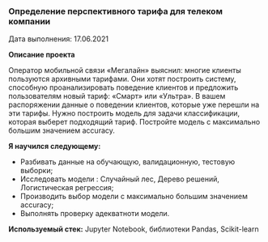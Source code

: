 ### Определение перспективного тарифа для телеком компании

Дата выполнения: 17.06.2021

**Описание проекта**

Оператор мобильной связи «Мегалайн» выяснил: многие клиенты пользуются архивными тарифами. Они хотят построить систему, способную проанализировать поведение клиентов и предложить пользователям новый тариф: «Смарт» или «Ультра».
В вашем распоряжении данные о поведении клиентов, которые уже перешли на эти тарифы. Нужно построить модель для задачи классификации, которая выберет подходящий тариф. Постройте модель с максимально большим значением accuracy.


**Я научился следующему:**

- Разбивать данные на обучающую, валидационную, тестовую выборки;
- Исследовать модели : Случайный лес, Дерево решений, Логистическая регрессия;
- Производить выбор модели с максимально большим значением accuracy;
- Выполнять проверку адекватноти модели.

**Используемый стек:** Jupyter Notebook, библиотеки Pandas, Scikit-learn
